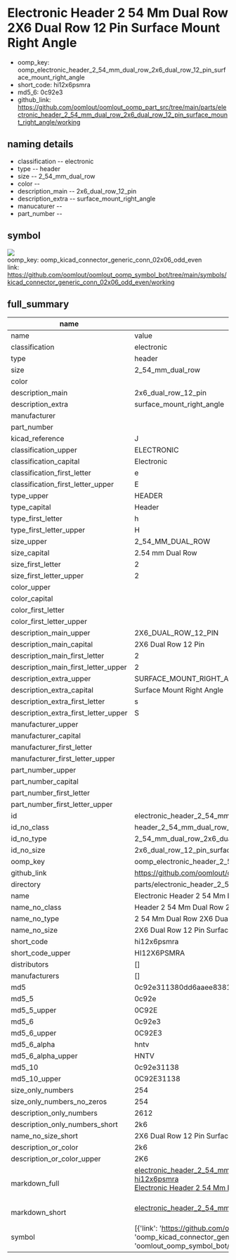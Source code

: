 # Electronic Header 2 54 Mm Dual Row 2X6 Dual Row 12 Pin Surface Mount Right Angle

  
* oomp_key: oomp_electronic_header_2_54_mm_dual_row_2x6_dual_row_12_pin_surface_mount_right_angle 
* short_code: hi12x6psmra
* md5_6: 0c92e3  
* github_link: https://github.com/oomlout/oomlout_oomp_part_src/tree/main/parts/electronic_header_2_54_mm_dual_row_2x6_dual_row_12_pin_surface_mount_right_angle/working  
## naming details
* classification -- electronic
* type -- header
* size -- 2_54_mm_dual_row
* color -- 
* description_main -- 2x6_dual_row_12_pin
* description_extra -- surface_mount_right_angle
* manucaturer -- 
* part_number -- 



## symbol

![](symbol/{index}/working/working_600.png)  
oomp_key: oomp_kicad_connector_generic_conn_02x06_odd_even  
link: https://github.com/oomlout/oomlout_oomp_symbol_bot/tree/main/symbols/kicad_connector_generic_conn_02x06_odd_even/working  


## full_summary
| name | value | 
| --- | --- | 
| name | value | 
| classification | electronic | 
| type | header | 
| size | 2_54_mm_dual_row | 
| color |  | 
| description_main | 2x6_dual_row_12_pin | 
| description_extra | surface_mount_right_angle | 
| manufacturer |  | 
| part_number |  | 
| kicad_reference | J | 
| classification_upper | ELECTRONIC | 
| classification_capital | Electronic | 
| classification_first_letter | e | 
| classification_first_letter_upper | E | 
| type_upper | HEADER | 
| type_capital | Header | 
| type_first_letter | h | 
| type_first_letter_upper | H | 
| size_upper | 2_54_MM_DUAL_ROW | 
| size_capital | 2.54 mm Dual Row | 
| size_first_letter | 2 | 
| size_first_letter_upper | 2 | 
| color_upper |  | 
| color_capital |  | 
| color_first_letter |  | 
| color_first_letter_upper |  | 
| description_main_upper | 2X6_DUAL_ROW_12_PIN | 
| description_main_capital | 2X6 Dual Row 12 Pin | 
| description_main_first_letter | 2 | 
| description_main_first_letter_upper | 2 | 
| description_extra_upper | SURFACE_MOUNT_RIGHT_ANGLE | 
| description_extra_capital | Surface Mount Right Angle | 
| description_extra_first_letter | s | 
| description_extra_first_letter_upper | S | 
| manufacturer_upper |  | 
| manufacturer_capital |  | 
| manufacturer_first_letter |  | 
| manufacturer_first_letter_upper |  | 
| part_number_upper |  | 
| part_number_capital |  | 
| part_number_first_letter |  | 
| part_number_first_letter_upper |  | 
| id | electronic_header_2_54_mm_dual_row_2x6_dual_row_12_pin_surface_mount_right_angle | 
| id_no_class | header_2_54_mm_dual_row_2x6_dual_row_12_pin_surface_mount_right_angle | 
| id_no_type | 2_54_mm_dual_row_2x6_dual_row_12_pin_surface_mount_right_angle | 
| id_no_size | 2x6_dual_row_12_pin_surface_mount_right_angle | 
| oomp_key | oomp_electronic_header_2_54_mm_dual_row_2x6_dual_row_12_pin_surface_mount_right_angle | 
| github_link | https://github.com/oomlout/oomlout_oomp_part_src/tree/main/parts/electronic_header_2_54_mm_dual_row_2x6_dual_row_12_pin_surface_mount_right_angle/working | 
| directory | parts/electronic_header_2_54_mm_dual_row_2x6_dual_row_12_pin_surface_mount_right_angle | 
| name | Electronic Header 2 54 Mm Dual Row 2X6 Dual Row 12 Pin Surface Mount Right Angle | 
| name_no_class | Header 2 54 Mm Dual Row 2X6 Dual Row 12 Pin Surface Mount Right Angle | 
| name_no_type | 2 54 Mm Dual Row 2X6 Dual Row 12 Pin Surface Mount Right Angle | 
| name_no_size | 2X6 Dual Row 12 Pin Surface Mount Right Angle | 
| short_code | hi12x6psmra | 
| short_code_upper | HI12X6PSMRA | 
| distributors | [] | 
| manufacturers | [] | 
| md5 | 0c92e311380dd6aaee8381fa1c8f891a | 
| md5_5 | 0c92e | 
| md5_5_upper | 0C92E | 
| md5_6 | 0c92e3 | 
| md5_6_upper | 0C92E3 | 
| md5_6_alpha | hntv | 
| md5_6_alpha_upper | HNTV | 
| md5_10 | 0c92e31138 | 
| md5_10_upper | 0C92E31138 | 
| size_only_numbers | 254 | 
| size_only_numbers_no_zeros | 254 | 
| description_only_numbers | 2612 | 
| description_only_numbers_short | 2k6 | 
| name_no_size_short | 2X6 Dual Row 12 Pin Surface Mount Right Angle | 
| description_or_color | 2k6 | 
| description_or_color_upper | 2K6 | 
| markdown_full | [electronic_header_2_54_mm_dual_row_2x6_dual_row_12_pin_surface_mount_right_angle](https://github.com/oomlout/oomlout_oomp_part_src/tree/main/parts/electronic_header_2_54_mm_dual_row_2x6_dual_row_12_pin_surface_mount_right_angle/working)<br>[hi12x6psmra](https://github.com/oomlout/oomlout_oomp_part_src/tree/main/parts/electronic_header_2_54_mm_dual_row_2x6_dual_row_12_pin_surface_mount_right_angle/working)<br>[Electronic Header 2 54 Mm Dual Row 2X6 Dual Row 12 Pin Surface Mount Right Angle](https://github.com/oomlout/oomlout_oomp_part_src/tree/main/parts/electronic_header_2_54_mm_dual_row_2x6_dual_row_12_pin_surface_mount_right_angle/working)<br><br> | 
| markdown_short | [electronic_header_2_54_mm_dual_row_2x6_dual_row_12_pin_surface_mount_right_angle](https://github.com/oomlout/oomlout_oomp_part_src/tree/main/parts/electronic_header_2_54_mm_dual_row_2x6_dual_row_12_pin_surface_mount_right_angle/working)<br><br> | 
| symbol | [{'link': 'https://github.com/oomlout/oomlout_oomp_symbol_bot/tree/main/symbols/kicad_connector_generic_conn_02x06_odd_even', 'oomp_key': 'oomp_kicad_connector_generic_conn_02x06_odd_even', 'directory': 'oomlout_oomp_symbol_bot/symbols/kicad_connector_generic_conn_02x06_odd_even//working/working.kicad_sym', 'index': 0}] | 
